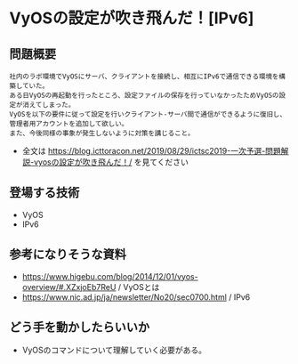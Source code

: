 # VyOSの設定が吹き飛んだ！[IPv6]
## 問題概要
```
社内のラボ環境でVyOSにサーバ、クライアントを接続し、相互にIPv6で通信できる環境を構築していた。
ある日VyOSの再起動を行ったところ、設定ファイルの保存を行っていなかったためVyOSの設定が消えてしまった。
VyOSを以下の要件に従って設定を行いクライアント-サーバ間で通信ができるように復旧し、管理者用アカウントを追加して欲しい。
また、今後同様の事象が発生しないように対策を講じること。
```
- 全文は https://blog.icttoracon.net/2019/08/29/ictsc2019-一次予選-問題解説-vyosの設定が吹き飛んだ！/ を見てください

## 登場する技術
- VyOS
- IPv6

## 参考になりそうな資料
- https://www.higebu.com/blog/2014/12/01/vyos-overview/#.XZxjoEb7ReU / VyOSとは
- https://www.nic.ad.jp/ja/newsletter/No20/sec0700.html / IPv6

## どう手を動かしたらいいか
- VyOSのコマンドについて理解していく必要がある。